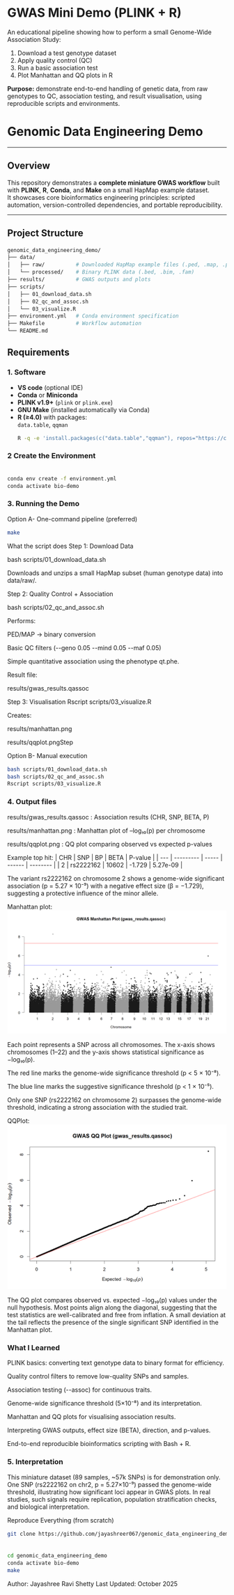 # GWAS Mini Demo (PLINK + R)
An educational pipeline showing how to perform a small Genome-Wide Association Study:
1. Download a test genotype dataset
2. Apply quality control (QC)
3. Run a basic association test
4. Plot Manhattan and QQ plots in R

**Purpose:** demonstrate end-to-end handling of genetic data, from raw genotypes to QC, association testing, and result visualisation, using reproducible scripts and environments.

# Genomic Data Engineering Demo
---

## Overview

This repository demonstrates a **complete miniature GWAS workflow** built with **PLINK**, **R**, **Conda**, and **Make** on a small HapMap example dataset.  
It showcases core bioinformatics engineering principles: scripted automation, version-controlled dependencies, and portable reproducibility.

---

## Project Structure

```bash
genomic_data_engineering_demo/
├── data/
│   ├── raw/          # Downloaded HapMap example files (.ped, .map, .phe)
│   └── processed/    # Binary PLINK data (.bed, .bim, .fam)
├── results/          # GWAS outputs and plots
├── scripts/
│   ├── 01_download_data.sh
│   ├── 02_qc_and_assoc.sh
│   └── 03_visualize.R
├── environment.yml   # Conda environment specification
├── Makefile          # Workflow automation
└── README.md
```


## Requirements

### 1. Software
- **VS code** (optional IDE)
- **Conda** or **Miniconda**
- **PLINK v1.9+** (`plink` or `plink.exe`)
- **GNU Make** (installed automatically via Conda)
- **R (≥4.0)** with packages:  
  `data.table`, `qqman`
  ```bash
  R -q -e 'install.packages(c("data.table","qqman"), repos="https://cloud.r-project.org")'

### 2️ Create the Environment

```bash

conda env create -f environment.yml
conda activate bio-demo
```

### 3. Running the Demo
Option A- One-command pipeline (preferred)

```bash
make
```

What the script does 
Step 1:  Download Data

bash scripts/01_download_data.sh


Downloads and unzips a small HapMap subset (human genotype data) into data/raw/.

Step 2:   Quality Control + Association


bash scripts/02_qc_and_assoc.sh


Performs:

PED/MAP → binary conversion

Basic QC filters (--geno 0.05 --mind 0.05 --maf 0.05)

Simple quantitative association using the phenotype qt.phe.

Result file:

results/gwas_results.qassoc

Step 3:  Visualisation
Rscript scripts/03_visualize.R

Creates:

results/manhattan.png

results/qqplot.pngStep 

Option B- Manual execution
``` bash
bash scripts/01_download_data.sh
bash scripts/02_qc_and_assoc.sh
Rscript scripts/03_visualize.R
```

### 4. Output files
results/gwas_results.qassoc :	Association results (CHR, SNP, BETA, P)

results/manhattan.png :	Manhattan plot of –log₁₀(p) per chromosome

results/qqplot.png : QQ plot comparing observed vs expected p-values

Example top hit:
| CHR | SNP       | BP    | BETA   | P-value  |
| --- | --------- | ----- | ------ | -------- |
| 2   | rs2222162 | 10602 | -1.729 | 5.27e-09 |


The variant rs2222162 on chromosome 2 shows a genome-wide significant association (p = 5.27 × 10⁻⁹) with a negative effect size (β = −1.729), suggesting a protective influence of the minor allele.

Manhattan plot:
![alt text](image-1.png)

Each point represents a SNP across all chromosomes.
The x-axis shows chromosomes (1–22) and the y-axis shows statistical significance as −log₁₀(p).

The red line marks the genome-wide significance threshold (p < 5 × 10⁻⁸).

The blue line marks the suggestive significance threshold (p < 1 × 10⁻⁵).

Only one SNP (rs2222162 on chromosome 2) surpasses the genome-wide threshold, indicating a strong association with the studied trait.

QQPlot:
![alt text](image-2.png)

The QQ plot compares observed vs. expected −log₁₀(p) values under the null hypothesis.
Most points align along the diagonal, suggesting that the test statistics are well-calibrated and free from inflation.
A small deviation at the tail reflects the presence of the single significant SNP identified in the Manhattan plot.


### What I Learned

PLINK basics: converting text genotype data to binary format for efficiency.

Quality control filters to remove low-quality SNPs and samples.

Association testing (--assoc) for continuous traits.

Genome-wide significance threshold (5×10⁻⁸) and its interpretation.

Manhattan and QQ plots for visualising association results.

Interpreting GWAS outputs, effect size (BETA), direction, and p-values.

End-to-end reproducible bioinformatics scripting with Bash + R.

### 5. Interpretation
This miniature dataset (89 samples, ~57k SNPs) is for demonstration only.
One SNP (rs2222162 on chr2, p = 5.27×10⁻⁹) passed the genome-wide threshold, illustrating how significant loci appear in GWAS plots.
In real studies, such signals require replication, population stratification checks, and biological interpretation.

Reproduce Everything (from scratch)

```bash
git clone https://github.com/jayashreer067/genomic_data_engineering_demo.git


cd genomic_data_engineering_demo
conda activate bio-demo
make
```
Author: Jayashree Ravi Shetty
Last Updated: October 2025